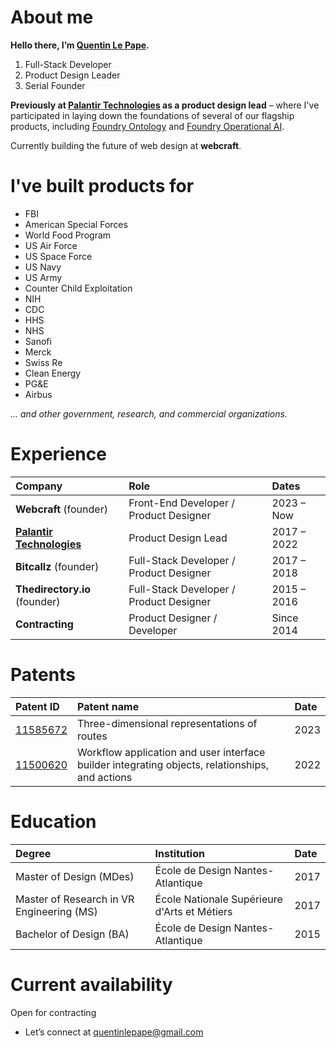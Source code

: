 # About me

**Hello there, I’m [Quentin Le Pape](https://www.quentinlepape.com).**

1. Full-Stack Developer
2. Product Design Leader
3. Serial Founder

**Previously at [Palantir Technologies](https://www.palantir.com/) as a product design lead** – where I've participated in laying down the foundations of several of our flagship products, including [Foundry Ontology](https://www.palantir.com/platforms/foundry/) and [Foundry Operational AI](https://www.palantir.com/platforms/foundry/foundry-ai-os/).

Currently building the future of web design at **webcraft**.

# I've built products for

- FBI
- American Special Forces
- World Food Program
- US Air Force
- US Space Force
- US Navy
- US Army
- Counter Child Exploitation
- NIH
- CDC
- HHS
- NHS
- Sanofi
- Merck
- Swiss Re
- Clean Energy
- PG&E
- Airbus

_... and other government, research, and commercial organizations._

# Experience

| Company | Role | Dates |
| :--- | :--- | :--- |
| **Webcraft** (founder) | Front-End Developer / Product Designer | 2023 – Now |
| [**Palantir Technologies**](https://www.palantir.com/) | Product Design Lead | 2017 – 2022 |
| **Bitcallz** (founder) | Full-Stack Developer / Product Designer | 2017 – 2018 |
| **Thedirectory.io** (founder) | Full-Stack Developer / Product Designer | 2015 – 2016 |
| **Contracting** | Product Designer / Developer | Since 2014 |

# Patents

| Patent ID | Patent name | Date |
| :--- | :--- | :--- |
| [11585672](https://patents.justia.com/patent/11585672) | Three-dimensional representations of routes | 2023 |
| [11500620](https://patents.justia.com/patent/11500620) | Workflow application and user interface builder integrating objects, relationships, and actions | 2022 |

# Education

| Degree | Institution | Date |
| :--- | :--- | :--- |
| Master of Design (MDes) | École de Design Nantes-Atlantique | 2017 |
| Master of Research in VR Engineering (MS) | École Nationale Supérieure d'Arts et Métiers | 2017 |
| Bachelor of Design (BA) | École de Design Nantes-Atlantique | 2015 |

# Current availability

Open for contracting
- Let’s connect at [quentinlepape@gmail.com](mailto:quentinlepape@gmail.com)
